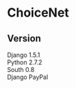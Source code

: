 ChoiceNet
=========

Version
-----
Django 1.5.1 <br/>
Python 2.7.2 <br/>
South 0.8 <br/>
<a hrf="https://github.com/dcramer/django-paypal">Django PayPal</a>